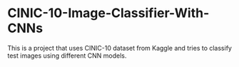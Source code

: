 # CINIC-10-Image-Classifier-With-CNNs
This is a project that uses CINIC-10 dataset from Kaggle and tries to classify test images using different CNN models.
